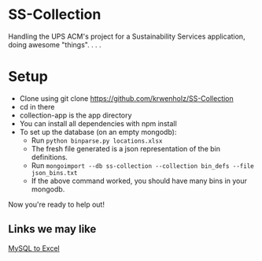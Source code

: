 SS-Collection
=============

Handling the UPS ACM's project for a Sustainability Services application, 
doing awesome "things". . . .

# Setup
* Clone using 
    git clone https://github.com/krwenholz/SS-Collection
* cd in there
* collection-app is the app directory
* You can install all dependencies with 
    npm install
* To set up the database (on an empty mongodb):
    * Run `python binparse.py locations.xlsx`
    * The fresh file generated is a json representation of the bin definitions.
    * Run `mongoimport --db ss-collection --collection bin_defs --file json_bins.txt`
    * If the above command worked, you should have many bins in your mongodb.


Now you're ready to help out!

## Links we may like
[MySQL to Excel](http://www.automateexcel.com/2005/11/01/connect_excel_to_mysql_database/)
